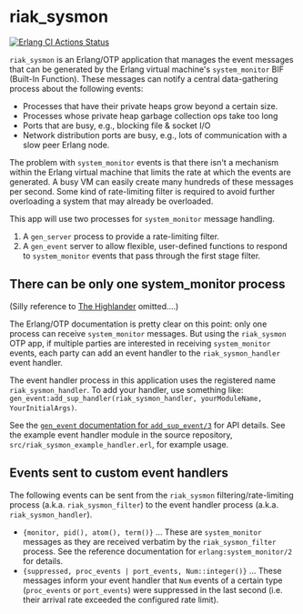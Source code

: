 riak_sysmon
===========

[![Erlang CI Actions Status](https://github.com/basho/riak_sysmon/workflows/Erlang%20CI/badge.svg)](https://github.com/basho/riak_sysmon/actions)

`riak_sysmon` is an Erlang/OTP application that manages the event
messages that can be generated by the Erlang virtual machine's
`system_monitor` BIF (Built-In Function).  These messages can notify a
central data-gathering process about the following events:

* Processes that have their private heaps grow beyond a certain size.
* Processes whose private heap garbage collection ops take too long
* Ports that are busy, e.g., blocking file & socket I/O
* Network distribution ports are busy, e.g., lots of communication
  with a slow peer Erlang node.

The problem with `system_monitor` events is that there isn't a
mechanism within the Erlang virtual machine that limits the rate at
which the events are generated.  A busy VM can easily create many
hundreds of these messages per second.  Some kind of rate-limiting
filter is required to avoid further overloading a system that may
already be overloaded.

This app will use two processes for `system_monitor` message handling.

1. A `gen_server` process to provide a rate-limiting filter.
1. A `gen_event` server to allow flexible, user-defined functions to
respond to `system_monitor` events that pass through the first stage
filter.

There can be only one system_monitor process
--------------------------------------------

(Silly reference to [The Highlander](http://www.imdb.com/title/tt0091203/)
omitted....)

The Erlang/OTP documentation is pretty clear on this point: only one
process can receive `system_monitor` messages.  But using the
`riak_sysmon` OTP app, if multiple parties are interested in receiving
`system_monitor` events, each party can add an event handler to the
`riak_sysmon_handler` event handler.

The event handler process in this application uses the registered name
`riak_sysmon_handler`.  To add your handler, use something like:
`gen_event:add_sup_handler(riak_sysmon_handler, yourModuleName, YourInitialArgs)`.

See the
[`gen_event` documentation for `add_sup_event/3`](http://www.erlang.org/doc/man/gen_event.html#add_sup_handler-3)
for API details.  See the example event handler module in the source
repository, `src/riak_sysmon_example_handler.erl`, for example usage.

Events sent to custom event handlers
------------------------------------

The following events can be sent from the `riak_sysmon`
filtering/rate-limiting process (a.k.a. `riak_sysmon_filter`) to the
event handler process (a.k.a. `riak_sysmon_handler`).

* `{monitor, pid(), atom(), term()}` ... These are
  `system_monitor` messages as they are received verbatim by the
  `riak_sysmon_filter` process.  See the reference documentation for
  `erlang:system_monitor/2` for details.
* `{suppressed, proc_events | port_events, Num::integer()}` ... These
  messages inform your event handler that `Num` events of a certain type
  (`proc_events` or `port_events`) were suppressed in the last second
  (i.e. their arrival rate exceeded the configured rate limit).
